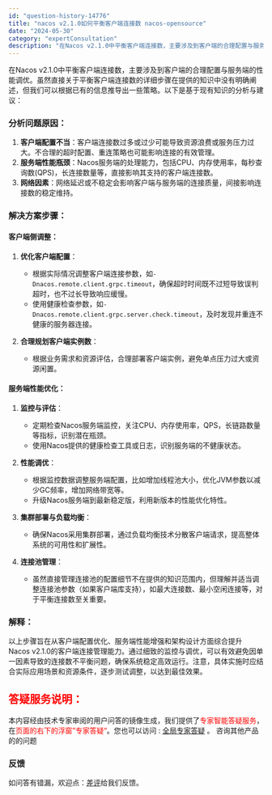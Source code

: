 ```yaml
---
id: "question-history-14776"
title: "nacos v2.1.0如何平衡客户端连接数 nacos-opensource"
date: "2024-05-30"
category: "expertConsultation"
description: "在Nacos v2.1.0中平衡客户端连接数，主要涉及到客户端的合理配置与服务端的性能调优。虽然直接关于平衡客户端连接数的详细步骤在提供的知识中没有明确阐述，但我们可以根据已有的信息推导出一些策略。以下是基于现有知识的分析与建议：### 分析问题原因：1. **客户端配置不当**：客户端连接数过多或"
---
```


在Nacos v2.1.0中平衡客户端连接数，主要涉及到客户端的合理配置与服务端的性能调优。虽然直接关于平衡客户端连接数的详细步骤在提供的知识中没有明确阐述，但我们可以根据已有的信息推导出一些策略。以下是基于现有知识的分析与建议：

### 分析问题原因：

1. **客户端配置不当**：客户端连接数过多或过少可能导致资源浪费或服务压力过大。不合理的超时配置、重连策略也可能影响连接的有效管理。
2. **服务端性能瓶颈**：Nacos服务端的处理能力，包括CPU、内存使用率，每秒查询数(QPS)，长连接数量等，直接影响其支持的客户端连接数。
3. **网络因素**：网络延迟或不稳定会影响客户端与服务端的连接质量，间接影响连接数的稳定维持。

### 解决方案步骤：

#### 客户端侧调整：

1. **优化客户端配置**：
   - 根据实际情况调整客户端连接参数，如`-Dnacos.remote.client.grpc.timeout`，确保超时时间既不过短导致误判超时，也不过长导致响应缓慢。
   - 使用健康检查参数，如`-Dnacos.remote.client.grpc.server.check.timeout`，及时发现并重连不健康的服务器连接。

2. **合理规划客户端实例数**：
   - 根据业务需求和资源评估，合理部署客户端实例，避免单点压力过大或资源闲置。

#### 服务端性能优化：

1. **监控与评估**：
   - 定期检查Nacos服务端监控，关注CPU、内存使用率，QPS，长链路数量等指标，识别潜在瓶颈。
   - 使用Nacos提供的健康检查工具或日志，识别服务端的不健康状态。

2. **性能调优**：
   - 根据监控数据调整服务端配置，比如增加线程池大小，优化JVM参数以减少GC频率，增加网络带宽等。
   - 升级Nacos服务端到最新稳定版，利用新版本的性能优化特性。

3. **集群部署与负载均衡**：
   - 确保Nacos采用集群部署，通过负载均衡技术分散客户端请求，提高整体系统的可用性和扩展性。

4. **连接池管理**：
   - 虽然直接管理连接池的配置细节不在提供的知识范围内，但理解并适当调整连接池参数（如果客户端库支持），如最大连接数、最小空闲连接等，对于平衡连接数至关重要。

### 解释：

以上步骤旨在从客户端配置优化、服务端性能增强和架构设计方面综合提升Nacos v2.1.0的客户端连接管理能力。通过细致的监控与调优，可以有效避免因单一因素导致的连接数不平衡问题，确保系统稳定高效运行。注意，具体实施时应结合实际应用场景和资源条件，逐步测试调整，以达到最佳效果。
## <font color="#FF0000">答疑服务说明：</font> 

本内容经由技术专家审阅的用户问答的镜像生成，我们提供了<font color="#FF0000">专家智能答疑服务</font>，在<font color="#FF0000">页面的右下的浮窗”专家答疑“</font>。您也可以访问 : [全局专家答疑](https://opensource.alibaba.com/chatBot) 。 咨询其他产品的的问题

### 反馈
如问答有错漏，欢迎点：[差评](https://ai.nacos.io/user/feedbackByEnhancerGradePOJOID?enhancerGradePOJOId=14788)给我们反馈。
